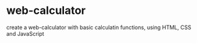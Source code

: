 # web-calculator

create a web-calculator with basic calculatin functions, using HTML, CSS and JavaScript
